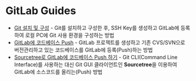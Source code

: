 # GitLab Guides

* [Git 설치 및 구성](01_Setup_Git.md) - Git를 설치하고 구성한 후, SSH Key를 생성하고 GitLab에 등록하여 로컬 PC에 Git 사용 환경을 구성하는 방법
* [GitLab에 코드베이스 Push](02_Push_Codebase_to_GitLab.md) - GitLab 프로젝트를 생성하고 기존 CVS/SVN으로 버전관리하고 있는 코드베이스를 GitLab에 등록(Push)하는 방법
* [Sourcetree로 GitLab에 코드베이스 Push 하기](03_Push_Codebase_to_GitLab_with_Sourcetree.md) - Git CLI(Command Line Interface)를 사용하는 대신 Git GUI 클라이언트인 **Sourcetree**을 이용하여 GitLab에 소스코드를 올리는(Push) 방법

